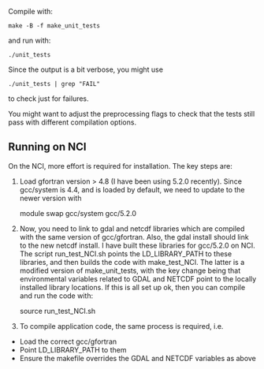 Compile with:

    make -B -f make_unit_tests

and run with:

    ./unit_tests

Since the output is a bit verbose, you might use

    ./unit_tests | grep "FAIL"

to check just for failures.

You might want to adjust the preprocessing flags to check that the
tests still pass with different compilation options.


Running on NCI
--------------

On the NCI, more effort is required for installation. The key steps are:

1) Load gfortran version > 4.8 (I have been using 5.2.0 recently). Since
gcc/system is 4.4, and is loaded by default, we need to update to the newer
version with

    module swap gcc/system gcc/5.2.0

2) Now, you need to link to gdal and netcdf libraries which are compiled with 
the same version of gcc/gfortran. Also, the gdal install should link to the new
netcdf install. I have built these libraries for gcc/5.2.0 on NCI. The script
run_test_NCI.sh points the LD_LIBRARY_PATH to these libraries, and then builds
the code with make_test_NCI. The latter is a modified version of make_unit_tests, 
with the key change being that environmental variables related to GDAL and NETCDF
point to the locally installed library locations. If this is all set up ok, then
you can compile and run the code with:

    source run_test_NCI.sh

3) To compile application code, the same process is required, i.e.
* Load the correct gcc/gfortran
* Point LD_LIBRARY_PATH to them
* Ensure the makefile overrides the GDAL and NETCDF variables as above
